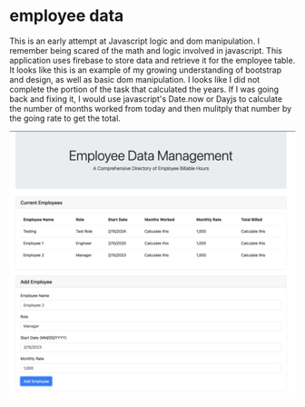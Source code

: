 # employee data

This is an early attempt at Javascript logic and dom manipulation. I remember being scared of the math and logic involved in javascript. This application uses firebase to store data and retrieve it for the employee table. It looks like this is an example of my growing understanding of bootstrap and design, as well as basic dom manipulation.  I looks like I did not complete the portion of the task that calculated the years.  If I was going back and fixing it, I would use javascript's Date.now or Dayjs to calculate the number of months worked from today and then mulitply that number by the going rate to get the total. 

[![screenshot](/employee_table_screenshot.png)](https://cqyates.github.io/employee-data/)
